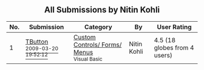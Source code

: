 ﻿<div align="center">

## All Submissions by Nitin Kohli

</div>

No.  | Submission | Category | By   | User Rating
---- | ---------- | -------- | ---- | -----------
1 | [TButton<br /><sup>2009-03-20 19:52:12</sup>](https://github.com/Planet-Source-Code/nitin-kohli-tbutton__1-71889) | [Custom Controls/ Forms/  Menus<br /><sup>Visual Basic</sup>](../ByCategory/custom-controls-forms-menus__1-4.md) | Nitin Kohli | 4.5 (18 globes from 4 users)
